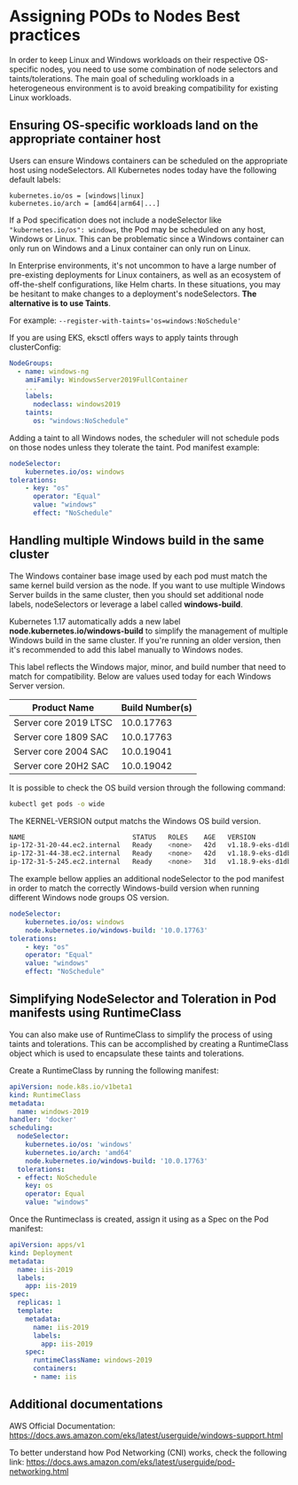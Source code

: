# Assigning PODs to Nodes Best practices

In order to keep Linux and Windows workloads on their respective OS-specific nodes, you need to use some combination of node selectors and taints/tolerations. The main goal of scheduling workloads in a heterogeneous environment is to avoid breaking compatibility for existing Linux workloads.

## Ensuring OS-specific workloads land on the appropriate container host

Users can ensure Windows containers can be scheduled on the appropriate host using nodeSelectors. All Kubernetes nodes today have the following default labels:

    kubernetes.io/os = [windows|linux]
    kubernetes.io/arch = [amd64|arm64|...]

If a Pod specification does not include a nodeSelector like ``"kubernetes.io/os": windows``, the Pod may be scheduled on any host, Windows or Linux. This can be problematic since a Windows container can only run on Windows and a Linux container can only run on Linux. 

In Enterprise environments, it's not uncommon to have a large number of pre-existing deployments for Linux containers, as well as an ecosystem of off-the-shelf configurations, like Helm charts. In these situations, you may be hesitant to make changes to a deployment's nodeSelectors. **The alternative is to use Taints**.

For example: `--register-with-taints='os=windows:NoSchedule'`

If you are using EKS, eksctl offers ways to apply taints through clusterConfig:

```yaml
NodeGroups:
  - name: windows-ng
    amiFamily: WindowsServer2019FullContainer
    ...
    labels:
      nodeclass: windows2019
    taints:
      os: "windows:NoSchedule"
```

Adding a taint to all Windows nodes, the scheduler will not schedule pods on those nodes unless they tolerate the taint. Pod manifest example:

```yaml
nodeSelector:
    kubernetes.io/os: windows
tolerations:
    - key: "os"
      operator: "Equal"
      value: "windows"
      effect: "NoSchedule"
```

## Handling multiple Windows build in the same cluster

The Windows container base image used by each pod must match the same kernel build version as the node. If you want to use multiple Windows Server builds in the same cluster, then you should set additional node labels, nodeSelectors or leverage a label called **windows-build**.

Kubernetes 1.17 automatically adds a new label **node.kubernetes.io/windows-build** to simplify the management of multiple Windows build in the same cluster. If you're running an older version, then it's recommended to add this label manually to Windows nodes.

This label reflects the Windows major, minor, and build number that need to match for compatibility. Below are values used today for each Windows Server version.


| Product Name | Build Number(s) |
| -------- | -------- |
| Server core 2019 LTSC    | 10.0.17763    |
| Server core 1809 SAC   | 10.0.17763    |
| Server core 2004 SAC     | 10.0.19041    |
| Server core 20H2 SAC | 10.0.19042 |

It is possible to check the OS build version through the following command:

```bash    
kubectl get pods -o wide
```

The KERNEL-VERSION output matchs the Windows OS build version.

```bash 
NAME                           STATUS   ROLES    AGE   VERSION              INTERNAL-IP    EXTERNAL-IP     OS-IMAGE                         KERNEL-VERSION                  CONTAINER-RUNTIME
ip-172-31-20-44.ec2.internal   Ready    <none>   42d   v1.18.9-eks-d1db3c   172.31.20.44   3.237.46.98     Windows Server 2019 Datacenter   10.0.17763.1697                 docker://19.3.13
ip-172-31-44-38.ec2.internal   Ready    <none>   42d   v1.18.9-eks-d1db3c   172.31.44.38   54.91.221.109   Amazon Linux 2                   4.14.209-160.339.amzn2.x86_64   docker://19.3.6
ip-172-31-5-245.ec2.internal   Ready    <none>   31d   v1.18.9-eks-d1db3c   172.31.5.245   3.236.151.236   Windows Server Datacenter        10.0.19041.685                  docker://19.3.14
```

The example bellow applies an additional nodeSelector to the pod manifest in order to match the correctly Windows-build version when running different Windows node groups OS version.

```yaml
nodeSelector:
    kubernetes.io/os: windows
    node.kubernetes.io/windows-build: '10.0.17763'
tolerations:
    - key: "os"
    operator: "Equal"
    value: "windows"
    effect: "NoSchedule"
```

## Simplifying NodeSelector and Toleration in Pod manifests using RuntimeClass

You can also make use of RuntimeClass to simplify the process of using taints and tolerations. This can be accomplished by creating a RuntimeClass object which is used to encapsulate these taints and tolerations.

Create a RuntimeClass by running the following manifest:

```yaml
apiVersion: node.k8s.io/v1beta1
kind: RuntimeClass
metadata:
  name: windows-2019
handler: 'docker'
scheduling:
  nodeSelector:
    kubernetes.io/os: 'windows'
    kubernetes.io/arch: 'amd64'
    node.kubernetes.io/windows-build: '10.0.17763'
  tolerations:
  - effect: NoSchedule
    key: os
    operator: Equal
    value: "windows"
```

Once the Runtimeclass is created, assign it using as a Spec on the Pod manifest:

```yaml
apiVersion: apps/v1
kind: Deployment
metadata:
  name: iis-2019
  labels:
    app: iis-2019
spec:
  replicas: 1
  template:
    metadata:
      name: iis-2019
      labels:
        app: iis-2019
    spec:
      runtimeClassName: windows-2019
      containers:
      - name: iis
```


## Additional documentations


AWS Official Documentation:
https://docs.aws.amazon.com/eks/latest/userguide/windows-support.html

To better understand how Pod Networking (CNI) works, check the following link: https://docs.aws.amazon.com/eks/latest/userguide/pod-networking.html
